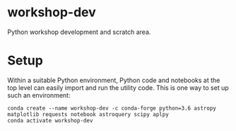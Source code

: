 # workshop-dev
Python workshop development and scratch area.
# Setup
Within a suitable Python environment, Python code and notebooks at the top level can easily import and run the utility code.  This is one way to set up such an environment:
```
conda create --name workshop-dev -c conda-forge python=3.6 astropy matplotlib requests notebook astroquery scipy aplpy 
conda activate workshop-dev
```
